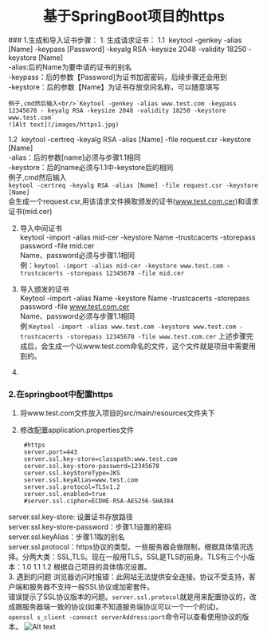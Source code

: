 
<center> <h1>基于SpringBoot项目的https</h1></center>
### 1.生成和导入证书步骤：
1. 生成请求证书：   
1.1&nbsp;&nbsp;keytool -genkey -alias [Name] -keypass [Password] -keyalg RSA -keysize 2048 -validity 18250 -keystore [Name]<br/>
-alias:后的Name为要申请的证书的别名<br/>
-keypass：后的参数【Password]为证书加密密码，后续步骤还会用到<br/>
-keystore：后的参数【Name】为证书存放空间名称，可以随意填写<br/>

	例子,cmd然后输入<br/>`Keytool -genkey -alias www.test.com -keypass 12345678 -	keyalg RSA -keysize 2048 -validity 18250 -keystore www.test.com`
	![Alt text](/images/https1.jpg)
1.2&nbsp;&nbsp;keytool -certreq -keyalg RSA -alias [Name] -file request.csr -keystore [Name]<br/>
-alias：后的参数[name]必须与步骤1.1相同<br/>
-keystore：后的name必须与1.1中-keystore后的相同<br/>
	例子,cmd然后输入<br/>`keytool -certreq -keyalg RSA -alias [Name] -file request.csr -keystore [Name]` <br/>
会生成一个request.csr,用该请求文件换取颁发的证书(www.test.com.cer)和请求证书(mid.cer)

2. 导入中间证书<br/>
keytool -import -alias mid-cer -keystore Name -trustcacerts -storepass password -file mid.cer <br/>
Name、password必须与步骤1.1相同<br/>
例：`keytool -import -alias mid-cer -keystore www.test.com -trustcacerts -storepass 12345678 -file mid.cer`

3. 导入颁发的证书<br/>
Keytool -import -alias Name -keystore Name -trustcacerts -storepass password -file www.test.com.cer<br/>
Name、password必须与步骤1.1相同<br/>
例:`Keytool -import -alias www.test.com -keystore www.test.com -trustcacerts -storepass 12345678 -file www.test.com.cer`
上述步骤完成后，会生成一个以www.test.com命名的文件，这个文件就是项目中需要用到的。<br/>
4. 
### 2.在springboot中配置https

1. 将www.test.com文件放入项目的src/main/resources文件夹下
2. 修改配置application.properties文件


		#https
		server.port=443
		server.ssl.key-store=classpath:www.test.com
		server.ssl.key-store-password=12345678
		server.ssl.keyStoreType=JKS
		server.ssl.keyAlias=www.test.com
		server.ssl.protocol=TLSv1.2
		server.ssl.enabled=true
		#server.ssl.cipher=ECDHE-RSA-AES256-SHA384
server.ssl.key-store: 设置证书存放路径<br/>
server.ssl.key-store-password：步骤1.1设置的密码<br/>
server.ssl.keyAlias：步骤1.1取的别名<br/>
server.ssl.protocol：https协议的类型。一些服务器会做限制，根据具体情况选择。分两大类：SSL,TLS。现在一般用TLS，SSL是TLS的前身。TLS有三个小版本：1.0 1.1 1.2  根据自己项目的具体情况设置。<br/>
3. 遇到的问题
  浏览器访问时报错：此网站无法提供安全连接。协议不受支持，客户端和服务器不支持一般SSL协议或加密套件。<br/>
  错误提示了SSL协议版本的问题。`server.ssl.protocol`就是用来配置协议的，改成跟服务器端一致的协议(如果不知道服务端协议可以一个一个的试)。<br/>
  `openssl s_client -connect serverAddress:port`命令可以查看使用协议的版本。
![Alt text](/images/https2.jpg)
